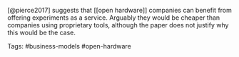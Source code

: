 [@pierce2017] suggests that [[open hardware]] companies can benefit from offering experiments as a service. Arguably they would be cheaper than companies using proprietary tools, although the paper does not justify why this would be the case. 

Tags: #business-models #open-hardware 